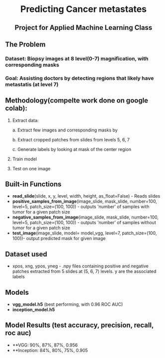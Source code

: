 # <center>Predicting Cancer metastates </center>

##  <center> Project for Applied Machine Learning Class </center>

## The Problem

### Dataset: Biopsy images at 8 level(0-7) magnification, with corresponding masks
### Goal: Assisting doctors by detecting regions that likely have metastatis (at level 7)

## Methodology(compelte work done on google colab):

1. Extract data: 
    
    a. Extract few images and corresponding masks by 
    
    b. Extract cropped patches from slides from levels 5, 6, 7
   
    c. Generate labels by looking at mask of the center region
    
2. Train model

3. Test on one image

## Built-in Functions
* **read_slide**(slide, x, y, level, width, height, as_float=False) - Reads slides
* **positive_samples_from_image**(image_slide, mask_slide, number=100, level=5, patch_size=(100, 100)) - outputs 'number' of samples with tumor for a given patch size
* **negative_samples_from_image**(image_slide, mask_slide, number=100, level=5, patch_size=(100, 100)) - outputs 'number' of samples without tumor for a given patch size
* **test_image**(image_slide, model= model_vgg, level=7, patch_size=(100, 100))- output predicted mask for given image

## Dataset used
* xpos, xng, ypos, yneg - .npy files containing positive and negative patches extracted from 5 slides at (5, 6, 7) levels. y are the associated labels

## Models
* **vgg_model.h5** (best performing, with 0.96 ROC AUC)
* **inception_model.h5**

## Model Results (test accuracy, precision, recall, roc auc)
* **VGG: 90%, 87%, 87%, 0.956
* **Inception: 84%, 80%, 75%, 0.905 
